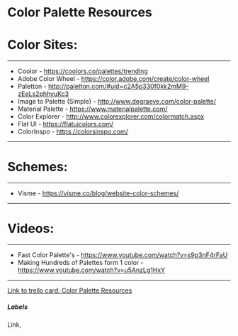 # Color Palette Resources

Color Sites: 
===
---
- Coolor - https://coolors.co/palettes/trending
- Adobe Color Wheel  - https://color.adobe.com/create/color-wheel
- Paletton - http://paletton.com/#uid=c2A5p330f0kk2mM9-zEeLs2phhyuKc3
- Image to Palette (Simple) - http://www.degraeve.com/color-palette/
- Material Palette - https://www.materialpalette.com/
- Color Explorer - http://www.colorexplorer.com/colormatch.aspx
- Flat UI - https://flatuicolors.com/
- ColorInspo - https://colorsinspo.com/

---
Schemes:
===
---
- Visme - https://visme.co/blog/website-color-schemes/

---
Videos:
===
---
- Fast Color Palette's - https://www.youtube.com/watch?v=s9p3nF4rFaU
- Making Hundreds of Palettes form 1 color - https://www.youtube.com/watch?v=u5AnzLg1HxY

---

[Link to trello card: Color Palette Resources](https://trello.com/c/XDXVLcJx)

##### Labels

Link, 